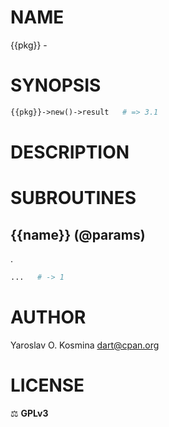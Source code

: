 # NAME

{{pkg}} - 

# SYNOPSIS

```perl
{{pkg}}->new()->result   # => 3.1
```

# DESCRIPTION


# SUBROUTINES

## {{name}} (@params)

.

```perl
...   # -> 1
```

# AUTHOR

Yaroslav O. Kosmina [dart@cpan.org](mailto:dart@cpan.org)

# LICENSE

⚖ **GPLv3**